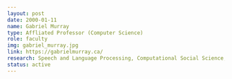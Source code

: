 ```yaml
---
layout: post
date: 2000-01-11
name: Gabriel Murray
type: Affliated Professor (Computer Science)
role: faculty
img: gabriel_murray.jpg
link: https://gabrielmurray.ca/
research: Speech and Language Processing, Computational Social Science, Machine Learning
status: active
---
```

